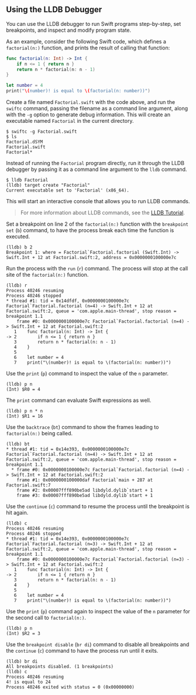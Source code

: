 ## Using the LLDB Debugger

You can use the LLDB debugger to
run Swift programs step-by-step,
set breakpoints,
and inspect and modify program state.

As an example,
consider the following Swift code,
which defines a `factorial(n:)` function,
and prints the result of calling that function:

~~~ swift
func factorial(n: Int) -> Int {
    if n <= 1 { return n }
    return n * factorial(n: n - 1)
}

let number = 4
print("\(number)! is equal to \(factorial(n: number))")
~~~

Create a file named `Factorial.swift` with the code above,
and run the `swiftc` command,
passing the filename as a command line argument,
along with the `-g` option to generate debug information.
This will create an executable named `Factorial`
in the current directory.

~~~ shell
$ swiftc -g Factorial.swift
$ ls
Factorial.dSYM
Factorial.swift
Factorial*
~~~

Instead of running the `Factorial` program directly,
run it through the LLDB debugger
by passing it as a command line argument to the `lldb` command.

~~~ text
$ lldb Factorial
(lldb) target create "Factorial"
Current executable set to 'Factorial' (x86_64).
~~~

This will start an interactive console
that allows you to run LLDB commands.

> For more information about LLDB commands,
> see the [LLDB Tutorial](http://lldb.llvm.org/tutorial.html).

Set a breakpoint on line 2 of the `factorial(n:)` function
with the `breakpoint set` (`b`) command,
to have the process break each time the function is executed.

~~~ text
(lldb) b 2
Breakpoint 1: where = Factorial`Factorial.factorial (Swift.Int) -> Swift.Int + 12 at Factorial.swift:2, address = 0x0000000100000e7c
~~~

Run the process with the `run` (`r`) command.
The process will stop at the call site of the `factorial(n:)` function.

~~~ text
(lldb) r
Process 40246 resuming
Process 40246 stopped
* thread #1: tid = 0x14dfdf, 0x0000000100000e7c Factorial`Factorial.factorial (n=4) -> Swift.Int + 12 at Factorial.swift:2, queue = 'com.apple.main-thread', stop reason = breakpoint 1.1
    frame #0: 0x0000000100000e7c Factorial`Factorial.factorial (n=4) -> Swift.Int + 12 at Factorial.swift:2
   1    func factorial(n: Int) -> Int {
-> 2        if n <= 1 { return n }
   3        return n * factorial(n: n - 1)
   4    }
   5
   6    let number = 4
   7    print("\(number)! is equal to \(factorial(n: number))")
~~~

Use the `print` (`p`) command
to inspect the value of the `n` parameter.

~~~ text
(lldb) p n
(Int) $R0 = 4
~~~

The `print` command can evaluate Swift expressions as well.

~~~ text
(lldb) p n * n
(Int) $R1 = 16
~~~

Use the `backtrace` (`bt`) command
to show the frames leading to `factorial(n:)` being called.

~~~ text
(lldb) bt
* thread #1: tid = 0x14e393, 0x0000000100000e7c Factorial`Factorial.factorial (n=4) -> Swift.Int + 12 at Factorial.swift:2, queue = 'com.apple.main-thread', stop reason = breakpoint 1.1
  * frame #0: 0x0000000100000e7c Factorial`Factorial.factorial (n=4) -> Swift.Int + 12 at Factorial.swift:2
    frame #1: 0x0000000100000daf Factorial`main + 287 at Factorial.swift:7
    frame #2: 0x00007fff890be5ad libdyld.dylib`start + 1
    frame #3: 0x00007fff890be5ad libdyld.dylib`start + 1
~~~

Use the `continue` (`c`) command
to resume the process until the breakpoint is hit again.

~~~ text
(lldb) c
Process 40246 resuming
Process 40246 stopped
* thread #1: tid = 0x14e393, 0x0000000100000e7c Factorial`Factorial.factorial (n=3) -> Swift.Int + 12 at Factorial.swift:2, queue = 'com.apple.main-thread', stop reason = breakpoint 1.1
    frame #0: 0x0000000100000e7c Factorial`Factorial.factorial (n=3) -> Swift.Int + 12 at Factorial.swift:2
   1    func factorial(n: Int) -> Int {
-> 2        if n <= 1 { return n }
   3        return n * factorial(n: n - 1)
   4    }
   5
   6    let number = 4
   7    print("\(number)! is equal to \(factorial(n: number))")
~~~

Use the `print` (`p`) command again
to inspect the value of the `n` parameter
for the second call to `factorial(n:)`.

~~~ text
(lldb) p n
(Int) $R2 = 3
~~~

Use the `breakpoint disable` (`br di`) command
to disable all breakpoints
and the `continue` (`c`) command
to have the process run until it exits.

~~~ text
(lldb) br di
All breakpoints disabled. (1 breakpoints)
(lldb) c
Process 40246 resuming
4! is equal to 24
Process 40246 exited with status = 0 (0x00000000)
~~~
